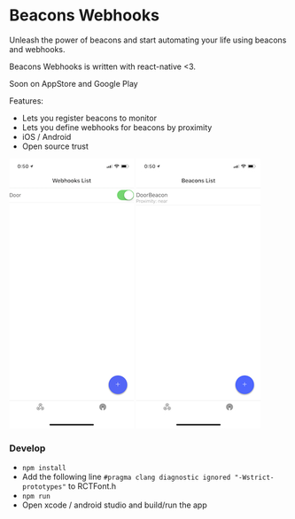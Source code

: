 # Beacons Webhooks

Unleash the power of beacons and start automating your life using
beacons and webhooks.

Beacons Webhooks is written with react-native <3.

Soon on AppStore and Google Play

Features:

* Lets you register beacons to monitor
* Lets you define webhooks for beacons by proximity
* iOS / Android
* Open source trust

![webhook list screenshot](src/docs/images/webhooks-list.png)
![beacons list screenshot](src/docs/images/beacons-list.jpeg)

### Develop

* `npm install`
* Add the following line `#pragma clang diagnostic ignored "-Wstrict-prototypes"` to RCTFont.h
* `npm run`
* Open xcode / android studio and build/run the app
